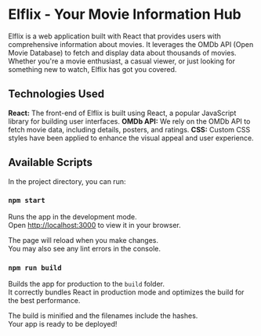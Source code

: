 # Elflix - Your Movie Information Hub

Elflix is a web application built with React that provides users with comprehensive information about movies. It leverages the OMDb API (Open Movie Database) to fetch and display data about thousands of movies. Whether you're a movie enthusiast, a casual viewer, or just looking for something new to watch, Elflix has got you covered.

## Technologies Used

**React:** The front-end of Elflix is built using React, a popular JavaScript library for building user interfaces.
**OMDb API:** We rely on the OMDb API to fetch movie data, including details, posters, and ratings.
**CSS:** Custom CSS styles have been applied to enhance the visual appeal and user experience.

## Available Scripts

In the project directory, you can run:

### `npm start`

Runs the app in the development mode.\
Open [http://localhost:3000](http://localhost:3000) to view it in your browser.

The page will reload when you make changes.\
You may also see any lint errors in the console.

### `npm run build`

Builds the app for production to the `build` folder.\
It correctly bundles React in production mode and optimizes the build for the best performance.

The build is minified and the filenames include the hashes.\
Your app is ready to be deployed!

